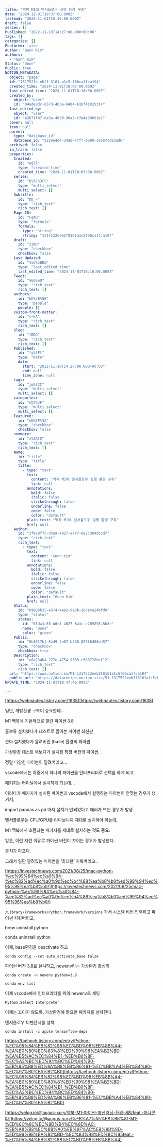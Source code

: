 ```yaml
---
title: "맥북 M1에 텐서플로우 실행 환경 구축"
date: "2024-11-01T18:07:00.000Z"
lastmod: "2024-11-01T18:16:00.000Z"
draft: false
series: []
Published: "2022-11-10T14:27:00.000+00:00"
tags: []
categories: []
Featured: false
Author: "Gunn Kim"
authors:
  - "Gunn Kim"
Status: "Done"
Public: true
NOTION_METADATA:
  object: "page"
  id: "1317522e-eb2f-8161-a1c5-f66ca1fca194"
  created_time: "2024-11-01T18:07:00.000Z"
  last_edited_time: "2024-11-01T18:16:00.000Z"
  created_by:
    object: "user"
    id: "04ade8dc-857d-40ba-9484-61bf41015314"
  last_edited_by:
    object: "user"
    id: "a3871fb7-da3a-40d9-96a3-c7e4e39081e2"
  cover: null
  icon: null
  parent:
    type: "database_id"
    database_id: "8229e4e4-34a6-47f7-b098-c86b7cd83ad6"
  archived: false
  in_trash: false
  properties:
    Created:
      id: "Aqll"
      type: "created_time"
      created_time: "2024-11-01T18:07:00.000Z"
    series:
      id: "B%3C%3FS"
      type: "multi_select"
      multi_select: []
    Subtitle:
      id: "DD_F"
      type: "rich_text"
      rich_text: []
    Page ID:
      id: "FqAD"
      type: "formula"
      formula:
        type: "string"
        string: "1317522eeb2f8161a1c5f66ca1fca194"
    draft:
      id: "JiWU"
      type: "checkbox"
      checkbox: false
    Last Updated:
      id: "%5C%5BBm"
      type: "last_edited_time"
      last_edited_time: "2024-11-01T18:16:00.000Z"
    Tweet:
      id: "%60SwQ"
      type: "rich_text"
      rich_text: []
    authors:
      id: "bK%3B%5B"
      type: "people"
      people: []
    custom-front-matter:
      id: "c~kA"
      type: "rich_text"
      rich_text: []
    Slug:
      id: "fRDG"
      type: "rich_text"
      rich_text: []
    Published:
      id: "fy%3Ft"
      type: "date"
      date:
        start: "2022-11-10T14:27:00.000+00:00"
        end: null
        time_zone: null
    tags:
      id: "jw%7CC"
      type: "multi_select"
      multi_select: []
    categories:
      id: "nbY%3F"
      type: "multi_select"
      multi_select: []
    Featured:
      id: "oN%3F%3A"
      type: "checkbox"
      checkbox: false
    summary:
      id: "x%3AlD"
      type: "rich_text"
      rich_text: []
    Name:
      id: "title"
      type: "title"
      title:
        - type: "text"
          text:
            content: "맥북 M1에 텐서플로우 실행 환경 구축"
            link: null
          annotations:
            bold: false
            italic: false
            strikethrough: false
            underline: false
            code: false
            color: "default"
          plain_text: "맥북 M1에 텐서플로우 실행 환경 구축"
          href: null
    Author:
      id: "1f9a8ffc-dde9-4927-a747-6e2c304d6bd7"
      type: "rich_text"
      rich_text:
        - type: "text"
          text:
            content: "Gunn Kim"
            link: null
          annotations:
            bold: false
            italic: false
            strikethrough: false
            underline: false
            code: false
            color: "default"
          plain_text: "Gunn Kim"
          href: null
    Status:
      id: "6980bb35-4874-4a92-9a8b-26cece24bfd0"
      type: "status"
      status:
        id: "93da1c50-b6e1-4627-8a1c-e289898a5b3e"
        name: "Done"
        color: "green"
    Public:
      id: "8b3317bf-8bd9-4e07-b430-829f6408dd57"
      type: "checkbox"
      checkbox: true
    Description:
      id: "a8a234b4-277e-4754-9339-c588720def12"
      type: "rich_text"
      rich_text: []
  url: "https://www.notion.so/M1-1317522eeb2f8161a1c5f66ca1fca194"
  public_url: "https://datarecipe.notion.site/M1-1317522eeb2f8161a1c5f66ca1fca194"
UPDATE_TIME: "2024-11-01T18:47:46.893Z"

---
```



[https://webnautes.tistory.com/1638](https://webnautes.tistory.com/1638)


일단, 개발환경 구축이 중요한데…


M1 맥북에 기본적으로 깔린 파이썬 3.8


홈브류 설치했다가 테스트로 깔아본 파이썬 최신판


콘다 설치했다가 깔려버린 (base) 환경의 파이썬


가상환경 테스트 해보다가 설치된 특정 버전의 파이썬…


정말 다양한 파이썬이 깔려버리고…


vscode에서는 이중에서 하나의 파이썬을 인터프리터로 선택을 하게 되고,


패키지는 터미널에서 설치하게 되는데…


이러다가 패키지가 설치된 파이썬과 vscode에서 실행하는 파이썬이 안맞는 경우가 생겨서,


import pandas as pd 마저 설치가 안되었다고 에러가 뜨는 경우가 발생


텐서플로우는 CPU/GPU를 타다보니까 제대로 설치해야 하는데,


M1 맥북에서 호환되는 패키지를 제대로 설치하는 것도 중요.


암튼, 이런 저런 이유로 파이썬 버전이 꼬이는 경우가 발생한다.


골치가 아프다.


그래서 일단 깔려있는 파이썬을 ‘최대한’ 지워버리고..


[https://investechnews.com/2021/06/25/mac-python-%ec%99%84%ec%a0%84-%ec%82%ad%ec%a0%9c%ec%b4%88%ea%b8%b0%ed%99%94%ed%95%98%ea%b8%b0/](https://investechnews.com/2021/06/25/mac-python-%ec%99%84%ec%a0%84-%ec%82%ad%ec%a0%9c%ec%b4%88%ea%b8%b0%ed%99%94%ed%95%98%ea%b8%b0/)


`/Library/Frameworks/Python.framework/Versions`
가서 시스템 비번 입력하고 파이썬 지워버리고,


brew uninstall python


conda uninstall python


이제, base환경을 deactivate 하고


`conda config --set auto_activate_base false`


파이썬 버전 3.8로 설치하고, newenv라는 가상환경 활성화


`conda create -n newenv python=3.8`


`conda env list`


이제 vscode에서 인터프리터를 위의 newenv로 세팅


`Python:Select Interpreter`


이제는 꼬이지 않도록, 가상환경에 필요한 패키지를 설치한다.


텐서플로우 디펜던시를 설치


`conda install -c apple tensorflow-deps`


[https://taehooh.tistory.com/entry/Python-%EC%95%84%EB%82%98%EC%BD%98%EB%8B%A4-%EA%B0%80%EC%83%81%ED%99%98%EA%B2%BD-%EA%B5%AC%EC%84%B1-%EB%B0%8F-%EC%A3%BC%ED%94%BC%ED%84%B0-%EB%85%B8%ED%8A%B8%EB%B6%81-%EC%BB%A4%EB%84%90-%EC%97%B0%EA%B2%B0](https://taehooh.tistory.com/entry/Python-%EC%95%84%EB%82%98%EC%BD%98%EB%8B%A4-%EA%B0%80%EC%83%81%ED%99%98%EA%B2%BD-%EA%B5%AC%EC%84%B1-%EB%B0%8F-%EC%A3%BC%ED%94%BC%ED%84%B0-%EB%85%B8%ED%8A%B8%EB%B6%81-%EC%BB%A4%EB%84%90-%EC%97%B0%EA%B2%B0)


[https://velog.io/@augus-xury/맥북-M1-파이썬-머신러닝-환경-세팅feat.-아나콘다](https://velog.io/@augus-xury/%EB%A7%A5%EB%B6%81-M1-%ED%8C%8C%EC%9D%B4%EC%8D%AC-%EB%A8%B8%EC%8B%A0%EB%9F%AC%EB%8B%9D-%ED%99%98%EA%B2%BD-%EC%84%B8%ED%8C%85feat.-%EC%95%84%EB%82%98%EC%BD%98%EB%8B%A4)

